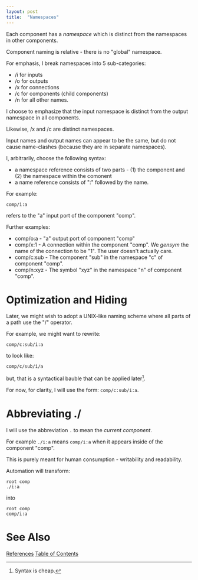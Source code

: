 ```yaml
---
layout: post
title:  "Namespaces"
---
```


Each component has a _namespace_ which is distinct from the namespaces in other components.

Component naming is relative - there is no "global" namespace.

For emphasis, I break namespaces into 5 sub-categories:
- /i for inputs
- /o for outputs
- /x for connections
- /c for components (child components)
- /n for all other names.

I choose to emphasize that the input namespace is distinct from the output namespace in all components.

Likewise, /x and /c are distinct namespaces.

Input names and output names can appear to be the same, but do not cause name-clashes (because they are in separate namespaces).

I, arbitrarily, choose the following syntax:
- a namespace reference consists of two parts - (1) the component and (2) the namespace within the comonent
- a name reference consists of ":" followed by the name.

For example:
```
comp/i:a
```

refers to the "a" input port of the component "comp".

Further examples:
- comp/o:a - "a" output port of component "comp"
- comp/x:1 - A connection within the component "comp".  We _gensym_ the name of the connection to be "1". The user doesn't actually care.
- comp/c:sub - The component "sub" in the namespace "c" of component "comp".
- comp/n:xyz - The symbol "xyz" in the namespace "n" of component "comp".

# Optimization and Hiding
Later, we might wish to adopt a UNIX-like naming scheme where all parts of a path use the "/" operator.

For example, we might want to rewrite:
```
comp/c:sub/i:a
```
to look like:
```
comp/c/sub/i/a
```

but, that is a syntactical bauble that can be applied later[^syntax].

[^syntax]:Syntax is cheap.

For now, for clarity, I will use the form: `comp/c:sub/i:a`.

# Abbreviating ./

I will use the abbreviation `.` to mean the _current component_.

For example `./i:a` means `comp/i:a` when it appears inside of the component "comp".

This is purely meant for human consumption - writability and readability.

Automation will transform:
```
root comp
./i:a
```
into
```
root comp
comp/i:a
```

# See Also

[References](https://guitarvydas.github.io/2021/01/14/References.html)
[Table of Contents](https://guitarvydas.github.io/2021/05/14/Table-Of-Contents.html)

<script src="https://utteranc.es/client.js" 
        repo="guitarvydas/guitarvydas.github.io" 
        issue-term="pathname" 
        theme="github-light" 
        crossorigin="anonymous" 
        async> 
</script> 
